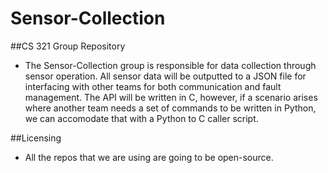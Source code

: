 # Sensor-Collection
##CS 321 Group Repository
- The Sensor-Collection group is responsible for data collection through sensor
operation. All sensor data will be outputted to a JSON file for interfacing
with other teams for both communication and fault management. The API will be
written in C, however, if a scenario arises where another team needs a set of
commands to be written in Python, we can accomodate that with a Python to C
caller script.

##Licensing
- All the repos that we are using are going to be open-source.

